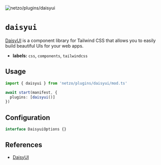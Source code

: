 <img src="https://raw.githubusercontent.com/netzo/netzo/main/assets/plugins/daisyui.svg" alt="netzo/plugins/daisyui" class="mb-5 w-75px">

# `daisyui`

[DaisyUI](https://daisyui.com) is a component library for Tailwind CSS that allows you to easily build beautiful UIs for your web apps.

- **labels:** `css`, `components`, `tailwindcss`

## Usage

```ts
import { daisyui } from 'netzo/plugins/daisyui/mod.ts'

await start(manifest, {
  plugins: [daisyui()]
})
```

## Configuration

```ts
interface DaisyuiOptions {}
```

## References

- [DaisyUI](https://daisyui.dev/)
